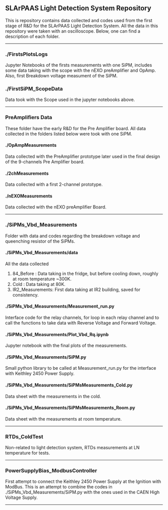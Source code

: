 <!-- GETTING STARTED -->
## SLArPAAS Light Detection System Repository

This is repository contains data collected and codes used from the first stage of R&D for the SLArPAAS Light Detection System. All the data in this repository were taken with an oscilloscope. Below, one can find a description of each folder.

---
### ./FirstsPlotsLogs

Jupyter Notebooks of the firsts measurements with one SiPM, includes some data taking with the scope with the nEXO preAmplifier and OpAmp. Also, first Breakdown voltage measument of the SiPM. 

### ./FirstSiPM_ScopeData

Data took with the Scope used in the jupyter notebooks above.

---
### PreAmplifiers Data

These folder have the early R&D for the Pre Amplifier board. All data collected in the folders listed below were took with one SiPM.

#### ./OpAmpMeasurements

Data collected with the PreAmplifier prototype later used in the final design of the 9-channels Pre Amplifier board. 

#### ./2chMeasurements

Data collected with a first 2-channel prototype.

#### ./nEXOMeasurements

Data collected with the nEXO preAmplifier Board.

---
### ./SiPMs_Vbd_Measurements

Folder with data and codes regarding the breakdown voltage and queenching resistor of the SiPMs.

#### ./SiPMs_Vbd_Measurements/data

All the data collected 
1. 84_Before : Data taking in the fridge, but before cooling down, roughly at room temperature ~300K.
2. Cold : Data taking at 80K.
3. IR2_Measurements: First data taking at IR2 building, saved for consistency. 

#### ./SiPMs_Vbd_Measurements/Measurement_run.py

Interface code for the relay channels, for loop in each relay channel and to call the functions to take data with Reverse Voltage and Forward Voltage.

#### ./SiPMs_Vbd_Measurements/Plot_Vbd_Rq.ipynb

Jupyter notebook with the final plots of the measurements.

#### ./SiPMs_Vbd_Measurements/SiPM.py

Small python library to be called at Measurement_run.py for the interface with Keithley 2450 Power Supply.

#### ./SiPMs_Vbd_Measurements/SiPMsMeasurements_Cold.py

Data sheet with the measurements in the cold.

#### ./SiPMs_Vbd_Measurements/SiPMsMeasurements_Room.py

Data sheet with the measurements at room temperature.

---

### RTDs_ColdTest

Non-related to light detection system, RTDs measurements at LN temperature for tests.

---

### PowerSupplyBias_ModbusController

First attempt to connect the Keithley 2450 Power Supply at the Ignition with ModBus. This is an attempt to combine the codes in ./SiPMs_Vbd_Measurements/SiPM.py with the ones used in the CAEN High Voltage Supply.

---